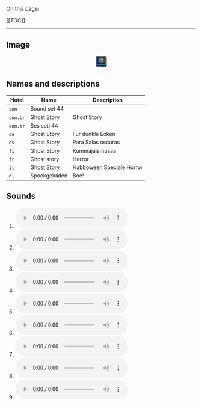 On this page:

[[_TOC_]]

---

## Image

<div align="center">

![sound_set_44](../uploads/imgs/44.gif)

</div>

## Names and descriptions

| Hotel | Name | Description |
|-|-|-|
| `com` | Sound set 44 |  |
| `com.br` | Ghost Story | Ghost Story |
| `com.tr` | Ses seti 44 |  |
| `de` | Ghost Story | Für dunkle Ecken |
| `es` | Ghost Story | Para Salas oscuras |
| `fi` | Ghost Story | Kummajaismusaa |
| `fr` | Ghost story | Horror |
| `it` | Ghost Story | Habboween Speciale Horror |
| `nl` | Spookgeluiden | Boe! |

## Sounds

1. ![Sample 388](../uploads/sounds/sound_machine_sample_388.mp3)
1. ![Sample 389](../uploads/sounds/sound_machine_sample_389.mp3)
1. ![Sample 390](../uploads/sounds/sound_machine_sample_390.mp3)
1. ![Sample 391](../uploads/sounds/sound_machine_sample_391.mp3)
1. ![Sample 392](../uploads/sounds/sound_machine_sample_392.mp3)
1. ![Sample 393](../uploads/sounds/sound_machine_sample_393.mp3)
1. ![Sample 394](../uploads/sounds/sound_machine_sample_394.mp3)
1. ![Sample 395](../uploads/sounds/sound_machine_sample_395.mp3)
1. ![Sample 396](../uploads/sounds/sound_machine_sample_396.mp3)